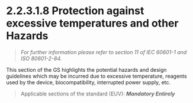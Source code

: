 # 2.2.3.1.8 Protection against excessive temperatures and other Hazards
>*For further information please refer to section 11 of IEC 60601-1 and ISO 80601-2-84.*

This section of the GS highlights the potential hazards and design guidelines which may be incurred due to excessive temperature, reagents used by the device, biocompatibility, interrupted power supply, etc. 

> Applicable sections of the standard (EUV):
***Mandatory Entirely***
